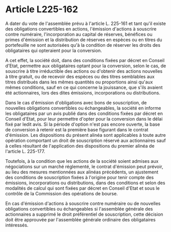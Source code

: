 # Article L225-162

A dater du vote de l'assemblée prévu à l'article L. 225-161 et tant qu'il existe des obligations convertibles en actions, l'émission d'actions à souscrire contre numéraire, l'incorporation au capital de réserves, bénéfices ou primes d'émission et la distribution de réserves en espèces ou en titres du portefeuille ne sont autorisées qu'à la condition de réserver les droits des obligataires qui opteraient pour la conversion.

A cet effet, la société doit, dans des conditions fixées par décret en Conseil d'Etat, permettre aux obligataires optant pour la conversion, selon le cas, de souscrire à titre irréductible des actions ou d'obtenir des actions nouvelles à titre gratuit, ou de recevoir des espèces ou des titres semblables aux titres distribués dans les mêmes quantités ou proportions ainsi qu'aux mêmes conditions, sauf en ce qui concerne la jouissance, que s'ils avaient été actionnaires, lors des dites émissions, incorporations ou distributions.

Dans le cas d'émission d'obligations avec bons de souscription, de nouvelles obligations convertibles ou échangeables, la société en informe les obligataires par un avis publié dans des conditions fixées par décret en Conseil d'Etat, pour leur permettre d'opter pour la conversion dans le délai fixé par ledit avis. Si la période d'option n'est pas encore ouverte, la base de conversion à retenir est la première base figurant dans le contrat d'émission. Les dispositions du présent alinéa sont applicables à toute autre opération comportant un droit de souscription réservé aux actionnaires sauf à celles résultant de l'application des dispositions du premier alinéa de l'article L. 225-177.

Toutefois, à la condition que les actions de la société soient admises aux négociations sur un marché réglementé, le contrat d'émission peut prévoir, au lieu des mesures mentionnées aux alinéas précédents, un ajustement des conditions de souscription fixées à l'origine pour tenir compte des émissions, incorporations ou distributions, dans des conditions et selon des modalités de calcul qui sont fixées par décret en Conseil d'Etat et sous le contrôle de la Commission des opérations de bourse.

En cas d'émission d'actions à souscrire contre numéraire ou de nouvelles obligations convertibles ou échangeables si l'assemblée générale des actionnaires a supprimé le droit préférentiel de souscription, cette décision doit être approuvée par l'assemblée générale ordinaire des obligataires intéressés.
